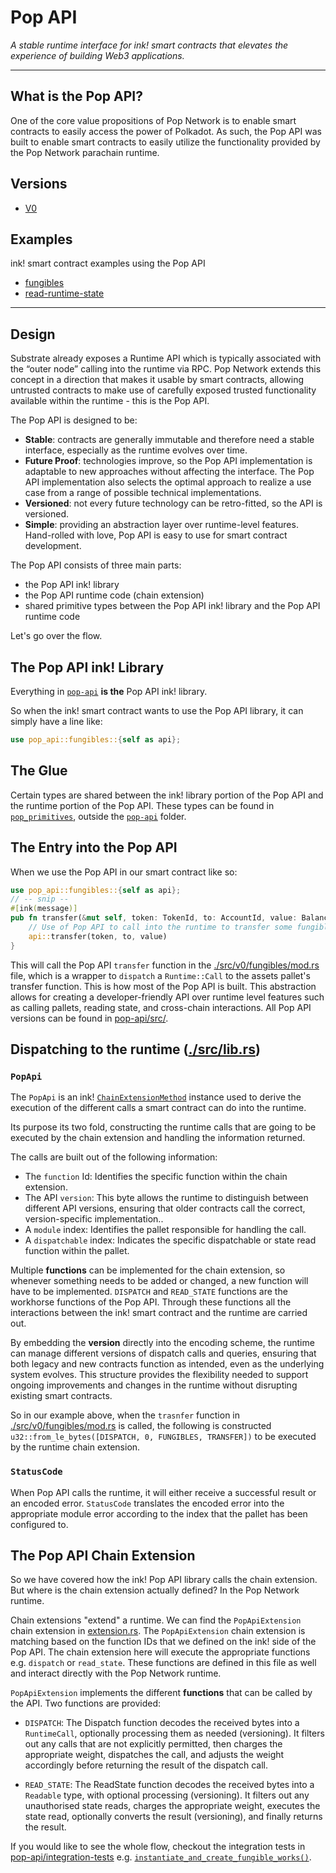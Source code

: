 # Pop API

_A stable runtime interface for ink! smart contracts that elevates the experience of building Web3 applications._

---

## What is the Pop API?

One of the core value propositions of Pop Network is to enable smart contracts to easily access the power of Polkadot. As such, the Pop API was built to enable smart contracts to easily utilize the functionality provided by the Pop Network parachain runtime.

## Versions

- [V0](./src/v0/README.md)

## Examples
ink! smart contract examples using the Pop API

- [fungibles](./examples/fungibles/)
- [read-runtime-state](./examples/read-runtime-state/)

---

## Design 

Substrate already exposes a Runtime API which is typically associated with the “outer node” calling into the runtime via RPC. Pop Network extends this concept in a direction that makes it usable by smart contracts, allowing untrusted contracts to make use of carefully exposed trusted functionality available within the runtime - this is the Pop API.

The Pop API is designed to be:
- **Stable**: contracts are generally immutable and therefore need a stable interface, especially as the runtime evolves over time.
- **Future Proof**: technologies improve, so the Pop API implementation is adaptable to new approaches without affecting the interface. The Pop API implementation also selects the optimal approach to realize a use case from a range of possible technical implementations.
- **Versioned**: not every future technology can be retro-fitted, so the API is versioned.
- **Simple**: providing an abstraction layer over runtime-level features. Hand-rolled with love, Pop API is easy to use for smart contract development.

The Pop API consists of three main parts:
- the Pop API ink! library
- the Pop API runtime code (chain extension)
- shared primitive types between the Pop API ink! library and the Pop API runtime code

Let's go over the flow.

## The Pop API ink! Library
Everything in [`pop-api`](./src/) **is the** Pop API ink! library.

So when the ink! smart contract wants to use the Pop API library, it can simply have a line like:
```rust
use pop_api::fungibles::{self as api};
```

## The Glue

Certain types are shared between the ink! library portion of the Pop API and the runtime portion of the Pop API. These types can be found in [`pop_primitives`](../primitives/src/), outside the [`pop-api`](./src/) folder.

## The Entry into the Pop API

When we use the Pop API in our smart contract like so:
```rust
use pop_api::fungibles::{self as api};
// -- snip --
#[ink(message)]
pub fn transfer(&mut self, token: TokenId, to: AccountId, value: Balance) -> Result<()> {
    // Use of Pop API to call into the runtime to transfer some fungible assets.
    api::transfer(token, to, value)
}
```

This will call the Pop API `transfer` function in the [./src/v0/fungibles/mod.rs](./src/v0/fungibles/mod.rs) file, which is a wrapper to `dispatch` a `Runtime::Call` to the assets pallet's transfer function. This is how most of the Pop API is built. This abstraction allows for creating a developer-friendly API over runtime level features such as calling pallets, reading state, and cross-chain interactions. All Pop API versions can be found in [pop-api/src/](./src/).


## Dispatching to the runtime ([./src/lib.rs](./src/lib.rs))

### `PopApi`
The `PopApi` is an ink! [`ChainExtensionMethod`](https://docs.rs/ink_env/5.0.0/ink_env/chain_extension/struct.ChainExtensionMethod.html) instance used to derive the execution of the different calls a smart contract can do into the runtime.

Its purpose its two fold, constructing the runtime calls that are going to be executed by the chain extension and handling the information returned.

The calls are built out of the following information:
- The `function` Id: Identifies the specific function within the chain extension.
- The API `version`: This byte allows the runtime to distinguish between different API versions, ensuring that older contracts call the correct, version-specific implementation..
- A `module` index: Identifies the pallet responsible for handling the call.
- A `dispatchable` index: Indicates the specific dispatchable or state read function within the pallet.

Multiple **functions** can be implemented for the chain extension, so whenever something needs to be added or changed, a new function will have to be implemented.
`DISPATCH` and `READ_STATE` functions are the workhorse functions of the Pop API.
Through these functions all the interactions between the ink! smart contract and the runtime are carried out.

By embedding the **version** directly into the encoding scheme, the runtime can manage different versions of dispatch calls and queries, ensuring that both legacy and new contracts function as intended, even as the underlying system evolves. This structure provides the flexibility needed to support ongoing improvements and changes in the runtime without disrupting existing smart contracts.

So in our example above, when the `trasnfer` function in [./src/v0/fungibles/mod.rs](./src/v0/fungibles/mod.rs) is called, the following is constructed `u32::from_le_bytes([DISPATCH, 0, FUNGIBLES, TRANSFER])` to be executed by the runtime chain extension.


### `StatusCode`
When Pop API calls the runtime, it will either receive a successful result or an encoded error. `StatusCode` translates the encoded error into the appropriate module error according to the index that the pallet has been configured to.

## The Pop API Chain Extension

So we have covered how the ink! Pop API library calls the chain extension. But where is the chain extension actually defined? In the Pop Network runtime.

Chain extensions "extend" a runtime. We can find the `PopApiExtension` chain extension in [extension.rs](../runtime/devnet/src/extensions.rs). The `PopApiExtension` chain extension is matching based on the function IDs that we defined on the ink! side of the Pop API. The chain extension here will execute the appropriate functions e.g. `dispatch` or `read_state`. These functions are defined in this file as well and interact directly with the Pop Network runtime.

`PopApiExtension` implements the different **functions** that can be called by the API. Two functions are provided:

- `DISPATCH`:
The Dispatch function decodes the received bytes into a `RuntimeCall`, optionally processing them as needed (versioning). It filters out any calls that are not explicitly permitted, then charges the appropriate weight, dispatches the call, and adjusts the weight accordingly before returning the result of the dispatch call.

- `READ_STATE`:
The ReadState function decodes the received bytes into a `Readable` type, with optional processing (versioning). It filters out any unauthorised state reads, charges the appropriate weight, executes the state read, optionally converts the result (versioning), and finally returns the result.

If you would like to see the whole flow, checkout the integration tests in [pop-api/integration-tests](./integration-tests/) e.g. [`instantiate_and_create_fungible_works()`](./integration-tests/src/fungibles/mod.rs).
